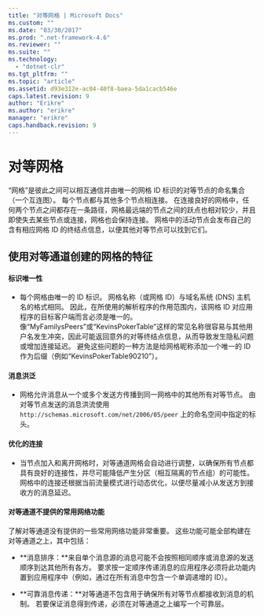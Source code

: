 ```yaml
---
title: "对等网格 | Microsoft Docs"
ms.custom: ""
ms.date: "03/30/2017"
ms.prod: ".net-framework-4.6"
ms.reviewer: ""
ms.suite: ""
ms.technology: 
  - "dotnet-clr"
ms.tgt_pltfrm: ""
ms.topic: "article"
ms.assetid: d93e312e-ac04-40f8-baea-5da1cacb546e
caps.latest.revision: 9
author: "Erikre"
ms.author: "erikre"
manager: "erikre"
caps.handback.revision: 9
---
```

# 对等网格
“网格”是彼此之间可以相互通信并由唯一的网格 ID 标识的对等节点的命名集合（一个互连图）。  每个节点都与其他多个节点相连接。  在连接良好的网格中，任何两个节点之间都存在一条路径，网格最远端的节点之间的跃点也相对较少，并且即使失去某些节点或连接，网格也会保持连接。  网格中的活动节点会发布自己的含有相应网格 ID 的终结点信息，以便其他对等节点可以找到它们。  
  
## 使用对等通道创建的网格的特征  
  
#### 标识唯一性  
  
-   每个网格由唯一的 ID 标识。  网格名称（或网格 ID）与域名系统 \(DNS\) 主机名的格式相同。  因此，在所使用的解析程序的作用范围内，该网格 ID 对应用程序的目标客户端而言必须是唯一的。  像“MyFamilysPeers”或“KevinsPokerTable”这样的常见名称很容易与其他用户名发生冲突，因此可能返回意外的对等终结点信息，从而导致发生隐私问题或增加连接延迟。  避免这些问题的一种方法是给网格昵称添加一个唯一的 ID 作为后缀（例如“KevinsPokerTable90210”）。  
  
#### 消息洪泛  
  
-   网格允许消息从一个或多个发送方传播到同一网格中的其他所有对等节点。  由对等节点发送的消息洪流使用 `http://schemas.microsoft.com/net/2006/05/peer` 上的命名空间中指定的标头。  
  
#### 优化的连接  
  
-   当节点加入和离开网格时，对等通道网格会自动进行调整，以确保所有节点都具有良好的连接性，并尽可能降低产生分区（相互隔离的节点组）的可能性。  网格中的连接还根据当前流量模式进行动态优化，以便尽量减小从发送方到接收方的消息延迟。  
  
#### 对等通道不提供的常用网络功能  
 了解对等通道没有提供的一些常用网络功能非常重要。  这些功能可能全部构建在对等通道之上，其中包括：  
  
-   **消息排序：**来自单个消息源的消息可能不会按照相同顺序或消息源的发送顺序到达其他所有各方。  要求按一定顺序传递消息的应用程序必须将此功能内置到应用程序中（例如，通过在所有消息中包含一个单调递增的 ID）。  
  
-   **可靠消息传递：**对等通道不包含用于确保所有对等节点都接收到消息的机制。  若要保证消息得到传递，必须在对等通道之上编写一个可靠层。